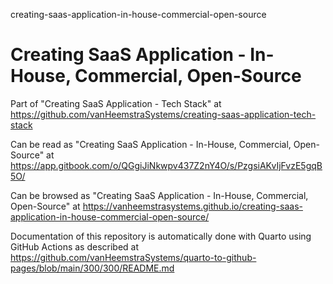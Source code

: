 creating-saas-application-in-house-commercial-open-source
# Creating SaaS Application - In-House, Commercial, Open-Source

Part of "Creating SaaS Application - Tech Stack" at https://github.com/vanHeemstraSystems/creating-saas-application-tech-stack

Can be read as "Creating SaaS Application - In-House, Commercial, Open-Source" at https://app.gitbook.com/o/QGgiJiNkwpv437Z2nY4O/s/PzgsiAKvIjFvzE5gqB5O/

Can be browsed as "Creating SaaS Application - In-House, Commercial, Open-Source" at https://vanheemstrasystems.github.io/creating-saas-application-in-house-commercial-open-source/

Documentation of this repository is automatically done with Quarto using GitHub Actions as described at https://github.com/vanHeemstraSystems/quarto-to-github-pages/blob/main/300/300/README.md
